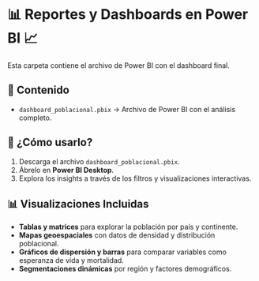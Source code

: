 # 📊 Reportes y Dashboards en Power BI 📈

Esta carpeta contiene el archivo de Power BI con el dashboard final.

## 📂 Contenido
- `dashboard_poblacional.pbix` → Archivo de Power BI con el análisis completo.

## 🚀 ¿Cómo usarlo?
1. Descarga el archivo `dashboard_poblacional.pbix`.
2. Ábrelo en **Power BI Desktop**.
3. Explora los insights a través de los filtros y visualizaciones interactivas.

## 📊 Visualizaciones Incluidas
- **Tablas y matrices** para explorar la población por país y continente.
- **Mapas geoespaciales** con datos de densidad y distribución poblacional.
- **Gráficos de dispersión y barras** para comparar variables como esperanza de vida y mortalidad.
- **Segmentaciones dinámicas** por región y factores demográficos.
